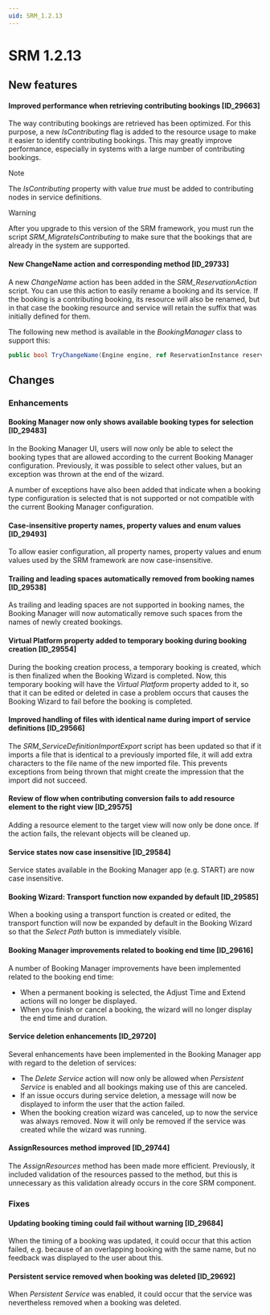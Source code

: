 ```yaml
---
uid: SRM_1.2.13
---
```


# SRM 1.2.13

## New features

#### Improved performance when retrieving contributing bookings \[ID_29663\]

The way contributing bookings are retrieved has been optimized. For this purpose, a new *IsContributing* flag is added to the resource usage to make it easier to identify contributing bookings. This may greatly improve performance, especially in systems with a large number of contributing bookings.

> [!NOTE]
>  The *IsContributing* property with value *true* must be added to contributing nodes in service definitions.

> [!WARNING]
> After you upgrade to this version of the SRM framework, you must run the script *SRM_MigrateIsContributing* to make sure that the bookings that are already in the system are supported.

#### New ChangeName action and corresponding method \[ID_29733\]

A new *ChangeName* action has been added in the *SRM_ReservationAction* script. You can use this action to easily rename a booking and its service. If the booking is a contributing booking, its resource will also be renamed, but in that case the booking resource and service will retain the suffix that was initially defined for them.

The following new method is available in the *BookingManager* class to support this:

```csharp
public bool TryChangeName(Engine engine, ref ReservationInstance reservation, ChangeNameInputData data);
```

## Changes

### Enhancements

#### Booking Manager now only shows available booking types for selection \[ID_29483\]

In the Booking Manager UI, users will now only be able to select the booking types that are allowed according to the current Booking Manager configuration. Previously, it was possible to select other values, but an exception was thrown at the end of the wizard.

A number of exceptions have also been added that indicate when a booking type configuration is selected that is not supported or not compatible with the current Booking Manager configuration.

#### Case-insensitive property names, property values and enum values \[ID_29493\]

To allow easier configuration, all property names, property values and enum values used by the SRM framework are now case-insensitive.

#### Trailing and leading spaces automatically removed from booking names \[ID_29538\]

As trailing and leading spaces are not supported in booking names, the Booking Manager will now automatically remove such spaces from the names of newly created bookings.

#### Virtual Platform property added to temporary booking during booking creation \[ID_29554\]

During the booking creation process, a temporary booking is created, which is then finalized when the Booking Wizard is completed. Now, this temporary booking will have the *Virtual Platform* property added to it, so that it can be edited or deleted in case a problem occurs that causes the Booking Wizard to fail before the booking is completed.

#### Improved handling of files with identical name during import of service definitions \[ID_29566\]

The *SRM_ServiceDefinitionImportExport* script has been updated so that if it imports a file that is identical to a previously imported file, it will add extra characters to the file name of the new imported file. This prevents exceptions from being thrown that might create the impression that the import did not succeed.

#### Review of flow when contributing conversion fails to add resource element to the right view \[ID_29575\]

Adding a resource element to the target view will now only be done once. If the action fails, the relevant objects will be cleaned up.

#### Service states now case insensitive \[ID_29584\]

Service states available in the Booking Manager app (e.g. START) are now case insensitive.

#### Booking Wizard: Transport function now expanded by default \[ID_29585\]

When a booking using a transport function is created or edited, the transport function will now be expanded by default in the Booking Wizard so that the *Select Path* button is immediately visible.

#### Booking Manager improvements related to booking end time \[ID_29616\]

A number of Booking Manager improvements have been implemented related to the booking end time:

- When a permanent booking is selected, the Adjust Time and Extend actions will no longer be displayed.
- When you finish or cancel a booking, the wizard will no longer display the end time and duration.

#### Service deletion enhancements \[ID_29720\]

Several enhancements have been implemented in the Booking Manager app with regard to the deletion of services:

- The *Delete Service* action will now only be allowed when *Persistent Service* is enabled and all bookings making use of this are canceled.
- If an issue occurs during service deletion, a message will now be displayed to inform the user that the action failed.
- When the booking creation wizard was canceled, up to now the service was always removed. Now it will only be removed if the service was created while the wizard was running.

#### AssignResources method improved \[ID_29744\]

The *AssignResources* method has been made more efficient. Previously, it included validation of the resources passed to the method, but this is unnecessary as this validation already occurs in the core SRM component.

### Fixes

#### Updating booking timing could fail without warning \[ID_29684\]

When the timing of a booking was updated, it could occur that this action failed, e.g. because of an overlapping booking with the same name, but no feedback was displayed to the user about this.

#### Persistent service removed when booking was deleted \[ID_29692\]

When *Persistent Service* was enabled, it could occur that the service was nevertheless removed when a booking was deleted.
